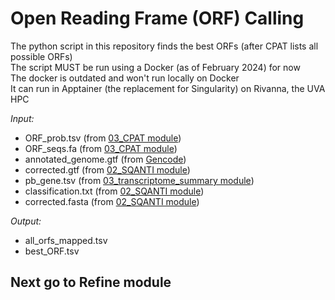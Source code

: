 # Open Reading Frame (ORF) Calling
The python script in this repository finds the best ORFs (after CPAT lists all possible ORFs) <br />
The script MUST be run using a Docker (as of February 2024) for now <br />
The docker is outdated and won't run locally on Docker <br />
It can run in Apptainer (the replacement for Singularity) on Rivanna, the UVA HPC <br />

_Input:_ <br />
- ORF_prob.tsv (from [03_CPAT module](https://github.com/efwatts/LRP_Troubleshooting/tree/main/03_CPAT))
- ORF_seqs.fa (from [03_CPAT module](https://github.com/efwatts/LRP_Troubleshooting/tree/main/03_CPAT))
- annotated_genome.gtf (from [Gencode](https://www.gencodegenes.org/))
- corrected.gtf (from [02_SQANTI module](https://github.com/efwatts/LRP_Troubleshooting/tree/main/02_SQANTI))
- pb_gene.tsv (from [03_transcriptome_summary module](https://github.com/efwatts/LRP_Troubleshooting/tree/main/03_transcriptome_summary))
- classification.txt (from [02_SQANTI module](https://github.com/efwatts/LRP_Troubleshooting/tree/main/02_SQANTI))
- corrected.fasta (from [02_SQANTI module](https://github.com/efwatts/LRP_Troubleshooting/tree/main/02_SQANTI))

_Output:_
- all_orfs_mapped.tsv
- best_ORF.tsv

## Next go to Refine module
